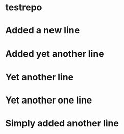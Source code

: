 # testrepo
# Added a new line
# Added yet another line
# Yet another line
# Yet another one line
# Simply added another line
